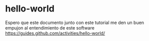 # hello-world
Espero que este documento junto con este tutorial me den un buen empujon al entendimiento de este software
https://guides.github.com/activities/hello-world/
